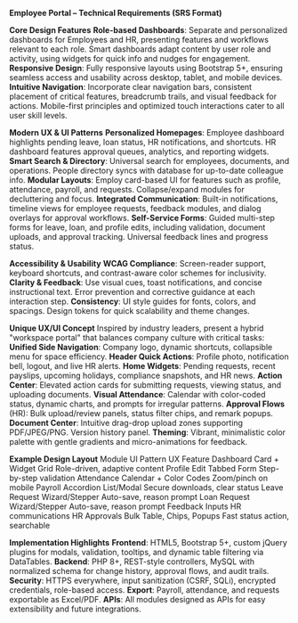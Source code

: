 **Employee Portal – Technical Requirements (SRS Format)**

**Core Design Features**
  **Role-based Dashboards**: Separate and personalized dashboards for Employees and HR, presenting features and workflows relevant to each role. Smart dashboards adapt content by user role and activity, using widgets for quick info and nudges for engagement.
  **Responsive Design**: Fully responsive layouts using Bootstrap 5+, ensuring seamless access and usability across desktop, tablet, and mobile devices.
  **Intuitive Navigation**: Incorporate clear navigation bars, consistent placement of critical features, breadcrumb trails, and visual feedback for actions. Mobile-first principles and optimized touch interactions cater to all user skill levels.

**Modern UX & UI Patterns**
  **Personalized Homepages**: Employee dashboard highlights pending leave, loan status, HR notifications, and shortcuts. HR dashboard features approval queues, analytics, and reporting widgets.
  **Smart Search & Directory**: Universal search for employees, documents, and operations. People directory syncs with database for up-to-date colleague info.
  **Modular Layouts**: Employ card-based UI for features such as profile, attendance, payroll, and requests. Collapse/expand modules for decluttering and focus.
  **Integrated Communication**: Built-in notifications, timeline views for employee requests, feedback modules, and dialog overlays for approval workflows.
  **Self-Service Forms**: Guided multi-step forms for leave, loan, and profile edits, including validation, document uploads, and approval tracking. Universal feedback lines and progress status.

**Accessibility & Usability**
  **WCAG Compliance**: Screen-reader support, keyboard shortcuts, and contrast-aware color schemes for inclusivity.
  **Clarity & Feedback**: Use visual cues, toast notifications, and concise instructional text. Error prevention and corrective guidance at each interaction step.
  **Consistency**: UI style guides for fonts, colors, and spacings. Design tokens for quick scalability and theme changes.

**Unique UX/UI Concept**
  Inspired by industry leaders, present a hybrid "workspace portal" that balances company culture with critical tasks:
    **Unified Side Navigation**: Company logo, dynamic shortcuts, collapsible menu for space efficiency.
    **Header Quick Actions**: Profile photo, notification bell, logout, and live HR alerts.
    **Home Widgets**: Pending requests, recent payslips, upcoming holidays, compliance snapshots, and HR news.
    **Action Center**: Elevated action cards for submitting requests, viewing status, and uploading documents.
    **Visual Attendance**: Calendar with color-coded status, dynamic charts, and prompts for irregular patterns.
    **Approval Flows** (HR): Bulk upload/review panels, status filter chips, and remark popups.
    **Document Center**: Intuitive drag-drop upload zones supporting PDF/JPEG/PNG. Version history panel.
    **Theming**: Vibrant, minimalistic color palette with gentle gradients and micro-animations for feedback.

**Example Design Layout**
  Module	            UI Pattern	                    UX Feature
  Dashboard	          Card + Widget Grid	            Role-driven, adaptive content
  Profile Edit	      Tabbed Form	                    Step-by-step validation
  Attendance	        Calendar + Color Codes	        Zoom/pinch on mobile
  Payroll	Accordion   List/Modal	                    Secure downloads, clear status
  Leave Request	      Wizard/Stepper	                Auto-save, reason prompt
  Loan Request	      Wizard/Stepper	                Auto-save, reason prompt
  Feedback	          Inputs	                        HR communications
  HR Approvals	      Bulk Table, Chips, Popups	      Fast status action, searchable

**Implementation Highlights**
  **Frontend**: HTML5, Bootstrap 5+, custom jQuery plugins for modals, validation, tooltips, and dynamic table filtering via DataTables.
  **Backend**: PHP 8+, REST-style controllers, MySQL with normalized schema for change history, approval flows, and audit trails.
  **Security**: HTTPS everywhere, input sanitization (CSRF, SQLi), encrypted credentials, role-based access.
  **Export**: Payroll, attendance, and requests exportable as Excel/PDF.
  **APIs**: All modules designed as APIs for easy extensibility and future integrations.

